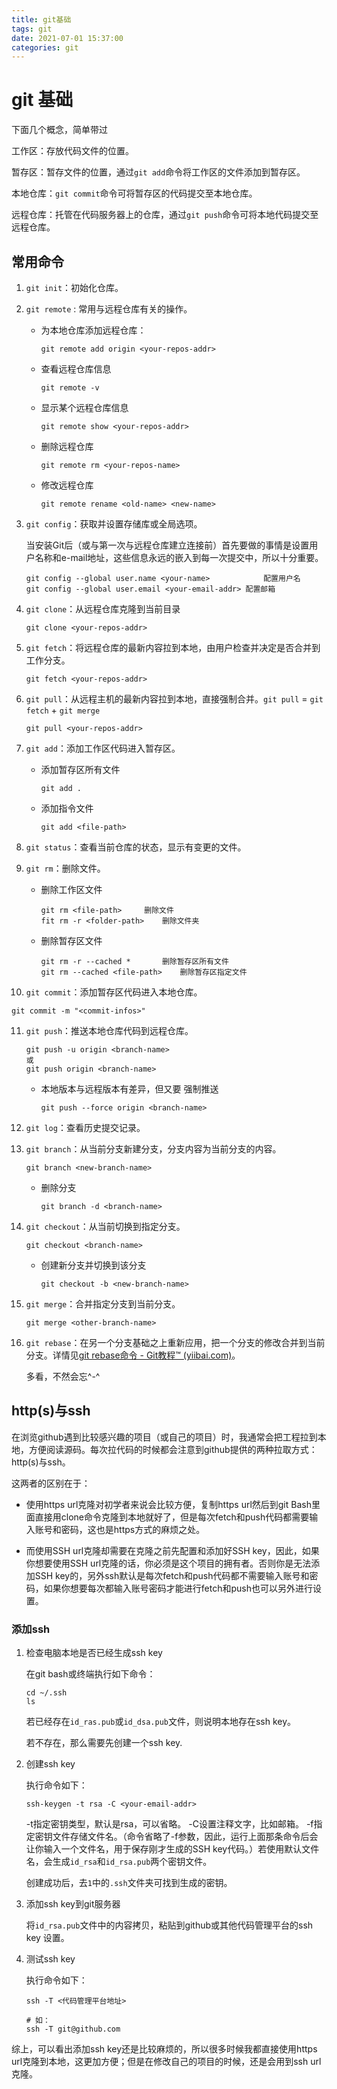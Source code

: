 ```yaml
---
title: git基础
tags: git
date: 2021-07-01 15:37:00
categories: git
---
```


# git 基础

下面几个概念，简单带过

工作区：存放代码文件的位置。

暂存区：暂存文件的位置，通过`git add`命令将工作区的文件添加到暂存区。

本地仓库：`git commit`命令可将暂存区的代码提交至本地仓库。

远程仓库：托管在代码服务器上的仓库，通过`git push`命令可将本地代码提交至远程仓库。



## 常用命令

1. `git init`：初始化仓库。

2. `git remote` : 常用与远程仓库有关的操作。

   * 为本地仓库添加远程仓库：

     ```
     git remote add origin <your-repos-addr>
     ```

   * 查看远程仓库信息

     ```
     git remote -v
     ```

   * 显示某个远程仓库信息

     ```
     git remote show <your-repos-addr>
     ```

   * 删除远程仓库

     ```
     git remote rm <your-repos-name>
     ```

   * 修改远程仓库

     ```
     git remote rename <old-name> <new-name>
     ```

3. `git config`：获取并设置存储库或全局选项。

   当安装Git后（或与第一次与远程仓库建立连接前）首先要做的事情是设置用户名称和e-mail地址，这些信息永远的嵌入到每一次提交中，所以十分重要。

   ```
   git config --global user.name <your-name>			配置用户名
   git config --global user.email <your-email-addr>	配置邮箱
   ```

   

4. `git clone`：从远程仓库克隆到当前目录

   ```
   git clone <your-repos-addr>
   ```

5. `git fetch`：将远程仓库的最新内容拉到本地，由用户检查并决定是否合并到工作分支。

   ```
   git fetch <your-repos-addr>
   ```

6. `git pull`：从远程主机的最新内容拉到本地，直接强制合并。`git pull` = `git fetch` + `git merge`

   ```
   git pull <your-repos-addr>
   ```

7. `git add`：添加工作区代码进入暂存区。

   * 添加暂存区所有文件

     ```
     git add .
     ```

   * 添加指令文件

     ```
     git add <file-path>
     ```

8. `git status`：查看当前仓库的状态，显示有变更的文件。

9. `git rm`：删除文件。

   * 删除工作区文件

     ```
     git rm <file-path>		删除文件
     fit rm -r <folder-path>	删除文件夹
     ```

   * 删除暂存区文件 

     ```
     git rm -r --cached * 		删除暂存区所有文件
     git rm --cached <file-path>	删除暂存区指定文件
     ```

     

10. `git commit`：添加暂存区代码进入本地仓库。

   ```
   git commit -m "<commit-infos>"
   ```

11. `git push`：推送本地仓库代码到远程仓库。

    ```
    git push -u origin <branch-name>
    或
    git push origin <branch-name>
    ```

    * 本地版本与远程版本有差异，但又要 强制推送

      ```
      git push --force origin <branch-name>
      ```

12. `git log`：查看历史提交记录。

13. `git branch`：从当前分支新建分支，分支内容为当前分支的内容。

    ```
    git branch <new-branch-name>
    ```

    * 删除分支

      ```
      git branch -d <branch-name>
      ```

      

14. `git checkout`：从当前切换到指定分支。

    ```
    git checkout <branch-name>
    ```

    * 创建新分支并切换到该分支

      ```
      git checkout -b <new-branch-name>
      ```

15. `git merge`：合并指定分支到当前分支。

    ```
    git merge <other-branch-name>
    ```

16. `git rebase`：在另一个分支基础之上重新应用，把一个分支的修改合并到当前分支。详情见[git rebase命令 - Git教程™ (yiibai.com)](https://www.yiibai.com/git/git_rebase.html)。

    多看，不然会忘^-^



## http(s)与ssh

在浏览github遇到比较感兴趣的项目（或自己的项目）时，我通常会把工程拉到本地，方便阅读源码。每次拉代码的时候都会注意到github提供的两种拉取方式：http(s)与ssh。

这两者的区别在于：

* 使用https url克隆对初学者来说会比较方便，复制https url然后到git Bash里面直接用clone命令克隆到本地就好了，但是每次fetch和push代码都需要输入账号和密码，这也是https方式的麻烦之处。

* 而使用SSH url克隆却需要在克隆之前先配置和添加好SSH key，因此，如果你想要使用SSH url克隆的话，你必须是这个项目的拥有者。否则你是无法添加SSH key的，另外ssh默认是每次fetch和push代码都不需要输入账号和密码，如果你想要每次都输入账号密码才能进行fetch和push也可以另外进行设置。

### 添加ssh

1. 检查电脑本地是否已经生成ssh key

   在git bash或终端执行如下命令：

   ```shell
   cd ~/.ssh
   ls
   ```

   若已经存在`id_ras.pub`或`id_dsa.pub`文件，则说明本地存在ssh key。

   若不存在，那么需要先创建一个ssh key.

2. 创建ssh key

   执行命令如下：

   ```shell
   ssh-keygen -t rsa -C <your-email-addr>
   ```

   -t指定密钥类型，默认是rsa，可以省略。 
   -C设置注释文字，比如邮箱。 
   -f指定密钥文件存储文件名。（命令省略了-f参数，因此，运行上面那条命令后会让你输入一个文件名，用于保存刚才生成的SSH key代码。）若使用默认文件名，会生成`id_rsa`和`id_rsa.pub`两个密钥文件。

   创建成功后，去`1`中的`.ssh`文件夹可找到生成的密钥。

3. 添加ssh key到git服务器

   将`id_rsa.pub`文件中的内容拷贝，粘贴到github或其他代码管理平台的ssh key 设置。

4. 测试ssh key

   执行命令如下：

   ```shell
   ssh -T <代码管理平台地址>
   
   # 如：
   ssh -T git@github.com
   ```

   



综上，可以看出添加ssh key还是比较麻烦的，所以很多时候我都直接使用https url克隆到本地，这更加方便；但是在修改自己的项目的时候，还是会用到ssh url克隆。